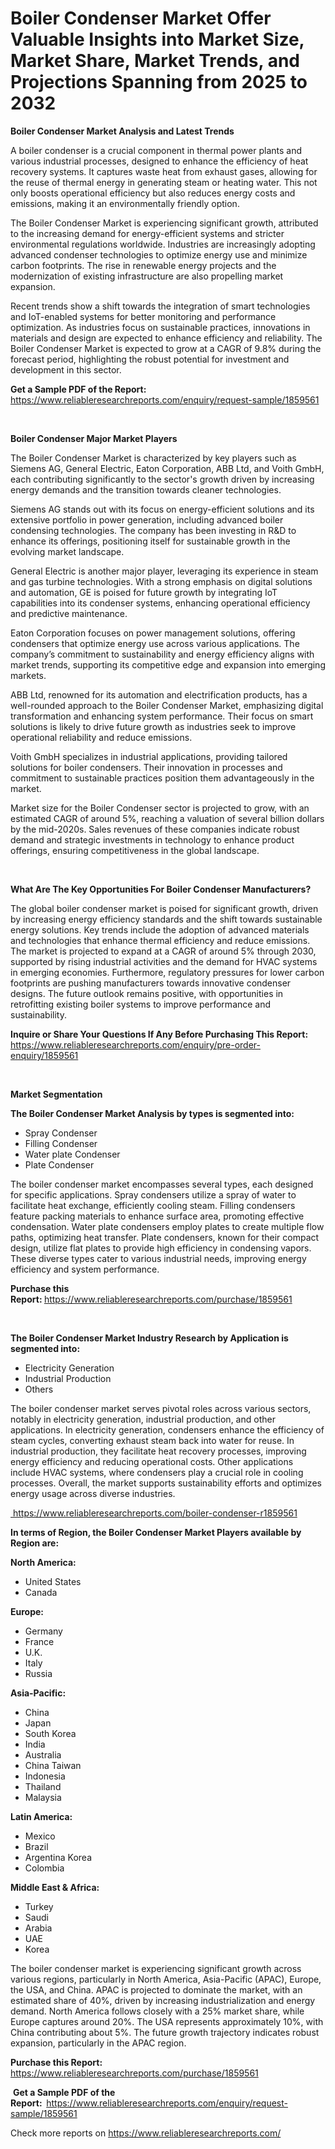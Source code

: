 <p><h1>Boiler Condenser Market Offer Valuable Insights into Market Size, Market Share, Market Trends, and Projections Spanning from 2025 to 2032</h1></p><p><strong>Boiler Condenser Market Analysis and Latest Trends</strong></p>
<p><p>A boiler condenser is a crucial component in thermal power plants and various industrial processes, designed to enhance the efficiency of heat recovery systems. It captures waste heat from exhaust gases, allowing for the reuse of thermal energy in generating steam or heating water. This not only boosts operational efficiency but also reduces energy costs and emissions, making it an environmentally friendly option.</p><p>The Boiler Condenser Market is experiencing significant growth, attributed to the increasing demand for energy-efficient systems and stricter environmental regulations worldwide. Industries are increasingly adopting advanced condenser technologies to optimize energy use and minimize carbon footprints. The rise in renewable energy projects and the modernization of existing infrastructure are also propelling market expansion.</p><p>Recent trends show a shift towards the integration of smart technologies and IoT-enabled systems for better monitoring and performance optimization. As industries focus on sustainable practices, innovations in materials and design are expected to enhance efficiency and reliability. The Boiler Condenser Market is expected to grow at a CAGR of 9.8% during the forecast period, highlighting the robust potential for investment and development in this sector.</p></p>
<p><strong>Get a Sample PDF of the Report:&nbsp;</strong> <a href="https://www.reliableresearchreports.com/enquiry/request-sample/1859561?utm_campaign=3110&utm_medium=2&utm_source=Github&utm_content=ia&utm_term=08042025&utm_id=boiler-condenser">https://www.reliableresearchreports.com/enquiry/request-sample/1859561</a></p>
<p>&nbsp;</p>
<p><strong>Boiler Condenser Major Market Players</strong></p>
<p><p>The Boiler Condenser Market is characterized by key players such as Siemens AG, General Electric, Eaton Corporation, ABB Ltd, and Voith GmbH, each contributing significantly to the sector's growth driven by increasing energy demands and the transition towards cleaner technologies.</p><p>Siemens AG stands out with its focus on energy-efficient solutions and its extensive portfolio in power generation, including advanced boiler condensing technologies. The company has been investing in R&D to enhance its offerings, positioning itself for sustainable growth in the evolving market landscape.</p><p>General Electric is another major player, leveraging its experience in steam and gas turbine technologies. With a strong emphasis on digital solutions and automation, GE is poised for future growth by integrating IoT capabilities into its condenser systems, enhancing operational efficiency and predictive maintenance.</p><p>Eaton Corporation focuses on power management solutions, offering condensers that optimize energy use across various applications. The company’s commitment to sustainability and energy efficiency aligns with market trends, supporting its competitive edge and expansion into emerging markets.</p><p>ABB Ltd, renowned for its automation and electrification products, has a well-rounded approach to the Boiler Condenser Market, emphasizing digital transformation and enhancing system performance. Their focus on smart solutions is likely to drive future growth as industries seek to improve operational reliability and reduce emissions.</p><p>Voith GmbH specializes in industrial applications, providing tailored solutions for boiler condensers. Their innovation in processes and commitment to sustainable practices position them advantageously in the market.</p><p>Market size for the Boiler Condenser sector is projected to grow, with an estimated CAGR of around 5%, reaching a valuation of several billion dollars by the mid-2020s. Sales revenues of these companies indicate robust demand and strategic investments in technology to enhance product offerings, ensuring competitiveness in the global landscape.</p></p>
<p>&nbsp;</p>
<p><strong>What Are The Key Opportunities For Boiler Condenser Manufacturers?</strong></p>
<p><p>The global boiler condenser market is poised for significant growth, driven by increasing energy efficiency standards and the shift towards sustainable energy solutions. Key trends include the adoption of advanced materials and technologies that enhance thermal efficiency and reduce emissions. The market is projected to expand at a CAGR of around 5% through 2030, supported by rising industrial activities and the demand for HVAC systems in emerging economies. Furthermore, regulatory pressures for lower carbon footprints are pushing manufacturers towards innovative condenser designs. The future outlook remains positive, with opportunities in retrofitting existing boiler systems to improve performance and sustainability.</p></p>
<p><strong>Inquire or Share Your Questions If Any Before Purchasing This Report:</strong> <a href="https://www.reliableresearchreports.com/enquiry/pre-order-enquiry/1859561?utm_campaign=3110&utm_medium=2&utm_source=Github&utm_content=ia&utm_term=08042025&utm_id=boiler-condenser">https://www.reliableresearchreports.com/enquiry/pre-order-enquiry/1859561</a></p>
<p>&nbsp;</p>
<p><strong>Market Segmentation</strong></p>
<p><strong>The Boiler Condenser Market Analysis by types is segmented into:</strong></p>
<p><ul><li>Spray Condenser</li><li>Filling Condenser</li><li>Water plate Condenser</li><li>Plate Condenser</li></ul></p>
<p><p>The boiler condenser market encompasses several types, each designed for specific applications. Spray condensers utilize a spray of water to facilitate heat exchange, efficiently cooling steam. Filling condensers feature packing materials to enhance surface area, promoting effective condensation. Water plate condensers employ plates to create multiple flow paths, optimizing heat transfer. Plate condensers, known for their compact design, utilize flat plates to provide high efficiency in condensing vapors. These diverse types cater to various industrial needs, improving energy efficiency and system performance.</p></p>
<p><strong>Purchase this Report:&nbsp;</strong><a href="https://www.reliableresearchreports.com/purchase/1859561?utm_campaign=3110&utm_medium=2&utm_source=Github&utm_content=ia&utm_term=08042025&utm_id=boiler-condenser">https://www.reliableresearchreports.com/purchase/1859561</a></p>
<p>&nbsp;</p>
<p><strong>The Boiler Condenser Market Industry Research by Application is segmented into:</strong></p>
<p><ul><li>Electricity Generation</li><li>Industrial Production</li><li>Others</li></ul></p>
<p><p>The boiler condenser market serves pivotal roles across various sectors, notably in electricity generation, industrial production, and other applications. In electricity generation, condensers enhance the efficiency of steam cycles, converting exhaust steam back into water for reuse. In industrial production, they facilitate heat recovery processes, improving energy efficiency and reducing operational costs. Other applications include HVAC systems, where condensers play a crucial role in cooling processes. Overall, the market supports sustainability efforts and optimizes energy usage across diverse industries.</p></p>
<p><a href="https://www.reliableresearchreports.com/boiler-condenser-r1859561?utm_campaign=3110&utm_medium=2&utm_source=Github&utm_content=ia&utm_term=08042025&utm_id=boiler-condenser">&nbsp;https://www.reliableresearchreports.com/boiler-condenser-r1859561</a></p>
<p><strong>In terms of Region, the Boiler Condenser Market Players available by Region are:</strong></p>
<p>
    <p> <strong> North America: </strong>
        <ul>
            <li>United States</li>
            <li>Canada</li>
        </ul>
        </p> 
    <p> <strong> Europe: </strong>
        <ul>
            <li>Germany</li>
            <li>France</li>
            <li>U.K.</li>
            <li>Italy</li>
            <li>Russia</li>
        </ul>
        </p> 
    <p> <strong> Asia-Pacific: </strong>
        <ul>
            <li>China</li>
            <li>Japan</li>
            <li>South Korea</li>
            <li>India</li>
            <li>Australia</li>
            <li>China Taiwan</li>
            <li>Indonesia</li>
            <li>Thailand</li>
            <li>Malaysia</li>
        </ul>
        </p> 
    <p> <strong> Latin America: </strong>
        <ul>
            <li>Mexico</li>
            <li>Brazil</li>
            <li>Argentina Korea</li>
            <li>Colombia</li>
        </ul>
        </p> 
    <p> <strong> Middle East & Africa: </strong>
        <ul>
            <li>Turkey</li>
            <li>Saudi</li>
            <li>Arabia</li>
            <li>UAE</li>
            <li>Korea</li>
        </ul>
    </p>
    </p>
<p><p>The boiler condenser market is experiencing significant growth across various regions, particularly in North America, Asia-Pacific (APAC), Europe, the USA, and China. APAC is projected to dominate the market, with an estimated share of 40%, driven by increasing industrialization and energy demand. North America follows closely with a 25% market share, while Europe captures around 20%. The USA represents approximately 10%, with China contributing about 5%. The future growth trajectory indicates robust expansion, particularly in the APAC region.</p></p>
<p><strong>Purchase this Report: </strong><a href="https://www.reliableresearchreports.com/purchase/1859561?utm_campaign=3110&utm_medium=2&utm_source=Github&utm_content=ia&utm_term=08042025&utm_id=boiler-condenser">https://www.reliableresearchreports.com/purchase/1859561</a></p>
<p>&nbsp;<strong>Get a Sample PDF of the Report:&nbsp;&nbsp;</strong><a href="https://www.reliableresearchreports.com/enquiry/request-sample/1859561?utm_campaign=3110&utm_medium=2&utm_source=Github&utm_content=ia&utm_term=08042025&utm_id=boiler-condenser">https://www.reliableresearchreports.com/enquiry/request-sample/1859561</a></p>
<p><strong></strong></p>
<p>Check more reports on <a href="https://www.reliableresearchreports.com/?utm_campaign=3110&utm_medium=2&utm_source=Github&utm_content=ia&utm_term=08042025&utm_id=boiler-condenser">https://www.reliableresearchreports.com/</a></p>